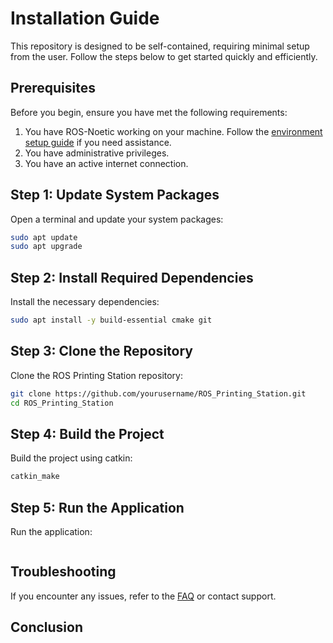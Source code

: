 # Installation Guide

This repository is designed to be self-contained, requiring minimal setup from the user. Follow the steps below to get started quickly and efficiently.

## Prerequisites
Before you begin, ensure you have met the following requirements:

1. You have ROS-Noetic working on your machine. Follow the [environment setup guide](./environment_setup.md) if you need assistance.
2. You have administrative privileges.
3. You have an active internet connection.


## Step 1: Update System Packages

Open a terminal and update your system packages:

```bash
sudo apt update
sudo apt upgrade
```

## Step 2: Install Required Dependencies

Install the necessary dependencies:

```bash
sudo apt install -y build-essential cmake git
```

## Step 3: Clone the Repository

Clone the ROS Printing Station repository:

```bash
git clone https://github.com/yourusername/ROS_Printing_Station.git
cd ROS_Printing_Station
```

## Step 4: Build the Project

Build the project using catkin:

```bash
catkin_make
```

## Step 5: Run the Application

Run the application:

```bash

```

## Troubleshooting

If you encounter any issues, refer to the [FAQ](./troubleshooting.md) or contact support.

## Conclusion

